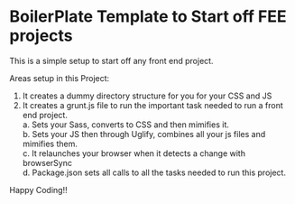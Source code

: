 # BoilerPlate Template to Start off FEE projects
This is a simple setup to start off any front end project. <br>

Areas setup in this Project:<br>
  1. It creates a dummy directory structure for you for your CSS and JS
  2. It creates a grunt.js file to run the important task needed to run a front end project.<br>
      a. Sets your Sass, converts to CSS and then mimifies it.<br>
      b. Sets your JS then through Uglify, combines all your js files and mimifies them.<Br>
      c. It relaunches your browser when it detects a change with browserSync<br>
      d. Package.json sets all calls to all the tasks needed to run this project.<br>
      
 Happy Coding!!
